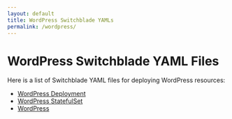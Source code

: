 ```yaml
---
layout: default
title: WordPress Switchblade YAMLs
permalink: /wordpress/
---
```


# WordPress Switchblade YAML Files

Here is a list of Switchblade YAML files for deploying WordPress resources:

- [WordPress Deployment](../yamls/wordpress/core_v1alpha1_deployment.yaml)
- [WordPress StatefulSet](../yamls/wordpress/core_v1alpha1_statefulset.yaml)
- [WordPress](../yamls/wordpress/web_v1alpha1_wordpress.yaml)

